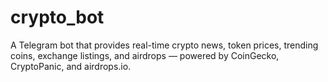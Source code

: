 # crypto_bot
A Telegram bot that provides real-time crypto news, token prices, trending coins, exchange listings, and airdrops — powered by CoinGecko, CryptoPanic, and airdrops.io.
